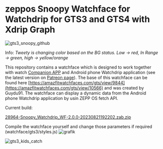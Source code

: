  # zeppos Snoopy Watchface for Watchdrip for GTS3 and GTS4 with Xdrip Graph
![gts3_snoopy_github](https://github.com/sedy89/zeppos_watchdrip_gts3_wf/assets/65983953/6764959d-b161-4d74-b4ca-d7777a9d2258)

Info: *Tweety is changing color based on the BG status. Low -> red, In Range -> green, high -> yellow/orange*

This repository contains a watchface which is designed to work together with watch <a href="https://github.com/bigdigital/zeppos_watchdrip_app">Companion APP</a>  and Android phone Watchdrip application (see the latest version on <a href="https://www.patreon.com/xdrip_miband">Patreon page</a>). The base of this watchface can be found here [https://amazfitwatchfaces.com/gts/view/9844](https://amazfitwatchfaces.com/gts/view/10566) and was created by Guydu91.
The watchface can display a dynamic data from the Android phone Watchdrip application by usin ZEPP OS fetch API.

Current build:

[28964-Snoopy_Watchdrip_WF-2.0.0-20230821192202.zab.zip](https://github.com/sedy89/zeppos_watchdrip_gts3_wf/files/12399088/28964-Snoopy_Watchdrip_WF-2.0.0-20230821192202.zab.zip)

Compile the watchface yourself and change those parameters if required (watchface/gts3/styles.js)
![grafik](https://user-images.githubusercontent.com/65983953/232456088-b3dc411d-cbbd-401a-a74e-557bf4bb35cd.png) 

![gts3_kids_catch](https://github.com/sedy89/zeppos_watchdrip_gts3_wf/assets/65983953/73d63fea-be89-47de-9e75-9218a1b11972)
